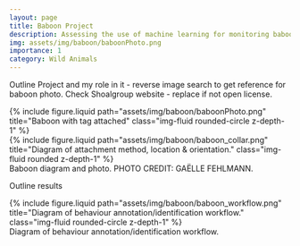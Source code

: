 ```yaml
---
layout: page
title: Baboon Project
description: Assessing the use of machine learning for monitoring baboon raiding behaviours. PHOTO CREDIT: GAËLLE FEHLMANN.
img: assets/img/baboon/baboonPhoto.png
importance: 1
category: Wild Animals
---
```


Outline Project and my role in it - reverse image search to get reference for baboon photo. Check Shoalgroup website - replace if not open license.

<div class="row">
    <div class="col-sm mt-3 mt-md-0">
        {% include figure.liquid path="assets/img/baboon/baboonPhoto.png" title="Baboon with tag attached" class="img-fluid rounded-circle z-depth-1" %}
    </div>
	<div class="col-sm mt-3 mt-md-0">
        {% include figure.liquid path="assets/img/baboon/baboon_collar.png" title="Diagram of attachment method, location & orientation." class="img-fluid rounded z-depth-1" %}
    </div>
</div>
<div class="caption">
    Baboon diagram and photo. PHOTO CREDIT: GAËLLE FEHLMANN.
</div>

Outline results

<div class="row">
    <div class="col-sm mt-3 mt-md-0">
        {% include figure.liquid path="assets/img/baboon/baboon_workflow.png" title="Diagram of behaviour annotation/identification workflow." class="img-fluid rounded-circle z-depth-1" %}
    </div>
</div>
<div class="caption">
    Diagram of behaviour annotation/identification workflow.
</div>
